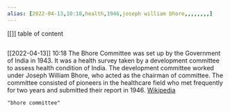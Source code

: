 ```yaml
---
alias: [2022-04-13,10:18,health,1946,joseph william bhore,,,,,,,,]
---
```

[[]]
table of content
```toc
```

[[2022-04-13]] 10:18
The Bhore Committee was set up  by the Government of India in 1943. It was a health survey taken by a development committee to assess health condition of India. The development committee worked under Joseph William Bhore, who acted as the chairman of committee. The committee consisted of pioneers in the healthcare field who met frequently for two years and submitted their report in 1946.
[Wikipedia](https://en.wikipedia.org/wiki/Bhore%20Committee)
```query
"bhore committee"
```